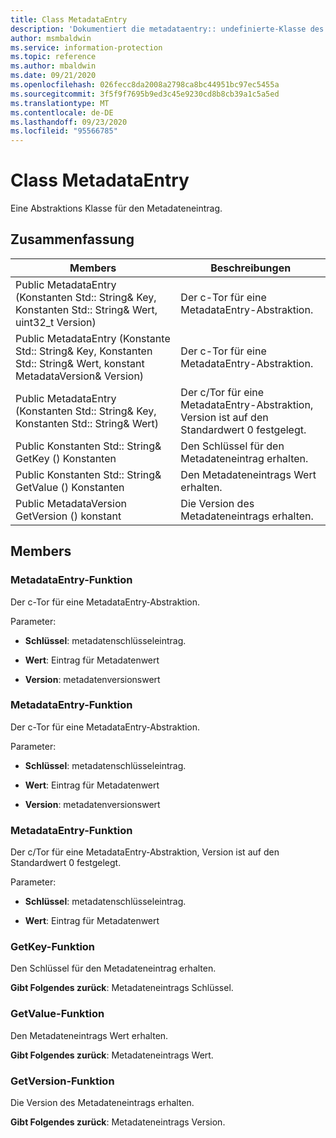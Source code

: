 ```yaml
---
title: Class MetadataEntry
description: 'Dokumentiert die metadataentry:: undefinierte-Klasse des Microsoft Information Protection (MIP) SDK.'
author: msmbaldwin
ms.service: information-protection
ms.topic: reference
ms.author: mbaldwin
ms.date: 09/21/2020
ms.openlocfilehash: 026fecc8da2008a2798ca8bc44951bc97ec5455a
ms.sourcegitcommit: 3f5f9f7695b9ed3c45e9230cd8b8cb39a1c5a5ed
ms.translationtype: MT
ms.contentlocale: de-DE
ms.lasthandoff: 09/23/2020
ms.locfileid: "95566785"
---
```

# <a name="class-metadataentry"></a>Class MetadataEntry 
Eine Abstraktions Klasse für den Metadateneintrag.
  
## <a name="summary"></a>Zusammenfassung
 Members                        | Beschreibungen                                
--------------------------------|---------------------------------------------
Public MetadataEntry (Konstanten Std:: String& Key, Konstanten Std:: String& Wert, uint32_t Version)  |  Der c-Tor für eine MetadataEntry-Abstraktion.
Public MetadataEntry (Konstante Std:: String& Key, Konstanten Std:: String& Wert, konstant MetadataVersion& Version)  |  Der c-Tor für eine MetadataEntry-Abstraktion.
Public MetadataEntry (Konstanten Std:: String& Key, Konstanten Std:: String& Wert)  |  Der c/Tor für eine MetadataEntry-Abstraktion, Version ist auf den Standardwert 0 festgelegt.
Public Konstanten Std:: String& GetKey () Konstanten  |  Den Schlüssel für den Metadateneintrag erhalten.
Public Konstanten Std:: String& GetValue () Konstanten  |  Den Metadateneintrags Wert erhalten.
Public MetadataVersion GetVersion () konstant  |  Die Version des Metadateneintrags erhalten.
  
## <a name="members"></a>Members
  
### <a name="metadataentry-function"></a>MetadataEntry-Funktion
Der c-Tor für eine MetadataEntry-Abstraktion.

Parameter:  
* **Schlüssel**: metadatenschlüsseleintrag. 


* **Wert**: Eintrag für Metadatenwert 


* **Version**: metadatenversionswert


  
### <a name="metadataentry-function"></a>MetadataEntry-Funktion
Der c-Tor für eine MetadataEntry-Abstraktion.

Parameter:  
* **Schlüssel**: metadatenschlüsseleintrag. 


* **Wert**: Eintrag für Metadatenwert 


* **Version**: metadatenversionswert


  
### <a name="metadataentry-function"></a>MetadataEntry-Funktion
Der c/Tor für eine MetadataEntry-Abstraktion, Version ist auf den Standardwert 0 festgelegt.

Parameter:  
* **Schlüssel**: metadatenschlüsseleintrag. 


* **Wert**: Eintrag für Metadatenwert


  
### <a name="getkey-function"></a>GetKey-Funktion
Den Schlüssel für den Metadateneintrag erhalten.

  
**Gibt Folgendes zurück**: Metadateneintrags Schlüssel.
  
### <a name="getvalue-function"></a>GetValue-Funktion
Den Metadateneintrags Wert erhalten.

  
**Gibt Folgendes zurück**: Metadateneintrags Wert.
  
### <a name="getversion-function"></a>GetVersion-Funktion
Die Version des Metadateneintrags erhalten.

  
**Gibt Folgendes zurück**: Metadateneintrags Version.